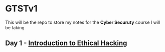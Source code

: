 # GTSTv1
This will be the repo to store my notes for the **Cyber Securuty** course I will be taking

## Day 1 - [Introduction to Ethical Hacking](https://github.com/Mistire/GTSTv1/blob/main/Day1.md)
